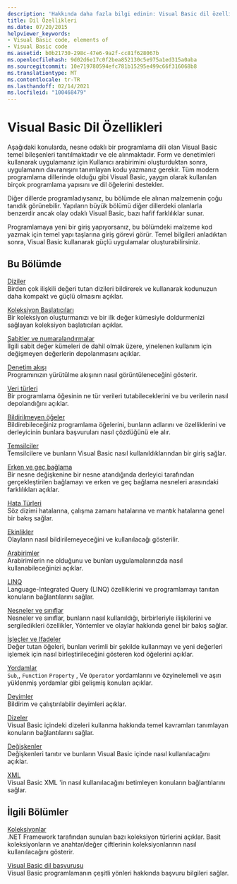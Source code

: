 ```yaml
---
description: 'Hakkında daha fazla bilgi edinin: Visual Basic dil özellikleri'
title: Dil Özellikleri
ms.date: 07/20/2015
helpviewer_keywords:
- Visual Basic code, elements of
- Visual Basic code
ms.assetid: b0b21730-298c-47e6-9a2f-cc81f628067b
ms.openlocfilehash: 9d02d6e17c0f2bea852130c5e975a1ed315a0aba
ms.sourcegitcommit: 10e719780594efc781b15295e499c66f316068b8
ms.translationtype: MT
ms.contentlocale: tr-TR
ms.lasthandoff: 02/14/2021
ms.locfileid: "100468479"
---
```

# <a name="visual-basic-language-features"></a>Visual Basic Dil Özellikleri

Aşağıdaki konularda, nesne odaklı bir programlama dili olan Visual Basic temel bileşenleri tanıtılmaktadır ve ele alınmaktadır. Form ve denetimleri kullanarak uygulamanız için Kullanıcı arabirimini oluşturduktan sonra, uygulamanın davranışını tanımlayan kodu yazmanız gerekir. Tüm modern programlama dillerinde olduğu gibi Visual Basic, yaygın olarak kullanılan birçok programlama yapısını ve dil öğelerini destekler.  
  
 Diğer dillerde programladıysanız, bu bölümde ele alınan malzemenin çoğu tanıdık görünebilir. Yapıların büyük bölümü diğer dillerdeki olanlarla benzerdir ancak olay odaklı Visual Basic, bazı hafif farklılıklar sunar.  
  
 Programlamaya yeni bir giriş yapıyorsanız, bu bölümdeki malzeme kod yazmak için temel yapı taşlarına giriş görevi görür. Temel bilgileri anladıktan sonra, Visual Basic kullanarak güçlü uygulamalar oluşturabilirsiniz.  
  
## <a name="in-this-section"></a>Bu Bölümde  

 [Diziler](arrays/index.md)  
 Birden çok ilişkili değeri tutan dizileri bildirerek ve kullanarak kodunuzun daha kompakt ve güçlü olmasını açıklar.  
  
 [Koleksiyon Başlatıcıları](collection-initializers/index.md)  
 Bir koleksiyon oluşturmanızı ve bir ilk değer kümesiyle doldurmenizi sağlayan koleksiyon başlatıcıları açıklar.  
  
 [Sabitler ve numaralandırmalar](constants-enums/index.md)  
 İlgili sabit değer kümeleri de dahil olmak üzere, yinelenen kullanım için değişmeyen değerlerin depolanmasını açıklar.  
  
 [Denetim akışı](control-flow/index.md)  
 Programınızın yürütülme akışının nasıl görüntüleneceğini gösterir.  
  
 [Veri türleri](data-types/index.md)  
 Bir programlama öğesinin ne tür verileri tutabileceklerini ve bu verilerin nasıl depolandığını açıklar.  
  
 [Bildirilmeyen öğeler](declared-elements/index.md)  
 Bildirebileceğiniz programlama öğelerini, bunların adlarını ve özelliklerini ve derleyicinin bunlara başvuruları nasıl çözdüğünü ele alır.  
  
 [Temsilciler](delegates/index.md)  
 Temsilcilere ve bunların Visual Basic nasıl kullanıldıklarından bir giriş sağlar.  
  
 [Erken ve geç bağlama](early-late-binding/index.md)  
 Bir nesne değişkenine bir nesne atandığında derleyici tarafından gerçekleştirilen bağlamayı ve erken ve geç bağlama nesneleri arasındaki farklılıkları açıklar.  
  
 [Hata Türleri](error-types.md)  
 Söz dizimi hatalarına, çalışma zamanı hatalarına ve mantık hatalarına genel bir bakış sağlar.  
  
 [Ekinlikler](events/index.md)  
 Olayların nasıl bildirilemeyeceğini ve kullanılacağı gösterilir.  
  
 [Arabirimler](interfaces/index.md)  
 Arabirimlerin ne olduğunu ve bunları uygulamalarınızda nasıl kullanabileceğinizi açıklar.  
  
 [LINQ](linq/index.md)  
 Language-Integrated Query (LINQ) özelliklerini ve programlamayı tanıtan konuların bağlantılarını sağlar.  
  
 [Nesneler ve sınıflar](objects-and-classes/index.md)  
 Nesneler ve sınıflar, bunların nasıl kullanıldığı, birbirleriyle ilişkilerini ve sergiledikleri özellikler, Yöntemler ve olaylar hakkında genel bir bakış sağlar.  
  
 [İşleçler ve Ifadeler](operators-and-expressions/index.md)  
 Değer tutan öğeleri, bunları verimli bir şekilde kullanmayı ve yeni değerleri işlemek için nasıl birleştirileceğini gösteren kod öğelerini açıklar.  
  
 [Yordamlar](procedures/index.md)  
 `Sub`,, `Function` `Property` , Ve `Operator` yordamlarını ve özyinelemeli ve aşırı yüklenmiş yordamlar gibi gelişmiş konuları açıklar.  
  
 [Deyimler](statements.md)  
 Bildirim ve çalıştırılabilir deyimleri açıklar.  
  
 [Dizeler](strings/index.md)  
 Visual Basic içindeki dizeleri kullanma hakkında temel kavramları tanımlayan konuların bağlantılarını sağlar.  
  
 [Değişkenler](variables/index.md)  
 Değişkenleri tanıtır ve bunların Visual Basic içinde nasıl kullanılacağını açıklar.  
  
 [XML](xml/index.md)  
 Visual Basic XML 'in nasıl kullanılacağını betimleyen konuların bağlantılarını sağlar.  
  
## <a name="related-sections"></a>İlgili Bölümler

 [Koleksiyonlar](../concepts/collections.md)  
 .NET Framework tarafından sunulan bazı koleksiyon türlerini açıklar. Basit koleksiyonların ve anahtar/değer çiftlerinin koleksiyonlarının nasıl kullanılacağını gösterir.  
  
 [Visual Basic dil başvurusu](../../language-reference/index.md)  
 Visual Basic programlamanın çeşitli yönleri hakkında başvuru bilgileri sağlar.
